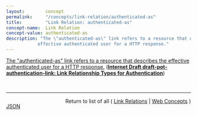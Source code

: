 ```yaml
---
layout:        concept
permalink:     "/concepts/link-relation/authenticated-as"
title:         "Link Relation: authenticated-as"
concept-name:  Link Relation
concept-value: authenticated-as
description: "The \"authenticated-as\" link refers to a resource that describes the
            effective authenticated user for a HTTP response."
---
```


[The "authenticated-as" link refers to a resource that describes the
            effective authenticated user for a HTTP response.](http://tools.ietf.org/html/draft-pot-authentication-link#section-3 "Read documentation for Link Relation &#34;authenticated-as&#34;") (**[Internet Draft draft-pot-authentication-link: Link Relationship Types for Authentication](/specs/IETF/I-D/draft-pot-authentication-link "This specification defines a set of relationships that may be used to indicate where a user may authenticate, log out, register a new account or find out who is currently authenticated.")**)

<br/>
<hr/>

<p style="float : left"><a href="./authenticated-as.json" title="JSON representing this particular Web Concept value">JSON</a></p>
<p style="text-align: right">Return to list of all ( <a href="../link-relation/">Link Relations</a> | <a href="../">Web Concepts</a> )</p>
